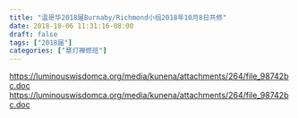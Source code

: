 ```yaml
---
title: "温哥华2018届Burnaby/Richmond小组2018年10月8日共修"
date: 2018-10-06 11:31:16-08:00
draft: false
tags: ["2018届"]
categories: ["慧灯禅修班"]
---
```

https://luminouswisdomca.org/media/kunena/attachments/264/file_98742bc.doc
 https://luminouswisdomca.org/media/kunena/attachments/264/file_98742bc.doc
